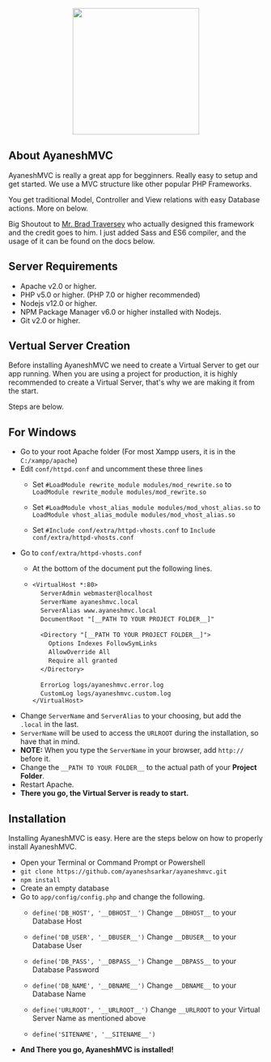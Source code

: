 <p align="center"><img src="https://www.php.net//images/logos/new-php-logo.svg" width="250"></p>

## About AyaneshMVC

AyaneshMVC is really a great app for begginners. Really easy to setup and get started. We use a MVC structure like other popular PHP Frameworks. 

You get traditional Model, Controller and View relations with easy Database actions. More on below.

Big Shoutout to [Mr. Brad Traversey](https://github.com/bradtraversy) who actually designed this framework and the credit goes to him. I just added Sass and ES6 compiler, and the usage of it can be found on the docs below.

## Server Requirements

- Apache v2.0 or higher.
- PHP v5.0 or higher. (PHP 7.0 or higher recommended)
- Nodejs v12.0 or higher.
- NPM Package Manager v6.0 or higher installed with Nodejs.
- Git v2.0 or higher.

## Vertual Server Creation

Before installing AyaneshMVC we need to create a Virtual Server to get our app running. When you are using a project for production, it is highly recommended to create a Virtual Server, that's why we are making it from the start.

Steps are below.

  ## For Windows

   - Go to your root Apache folder (For most Xampp users, it is in the `C:/xampp/apache`) 
   - Edit `conf/httpd.conf` and uncomment these three lines
     - Set `#LoadModule rewrite_module modules/mod_rewrite.so` to 
       `LoadModule rewrite_module modules/mod_rewrite.so`

     - Set `#LoadModule vhost_alias_module modules/mod_vhost_alias.so` to 
       `LoadModule vhost_alias_module modules/mod_vhost_alias.so`

     - Set `#Include conf/extra/httpd-vhosts.conf` to `Include conf/extra/httpd-vhosts.conf`
   - Go to `conf/extra/httpd-vhosts.conf`
     - At the bottom of the document put the following lines.
     - 
        `<VirtualHost *:80>`<br />
          &nbsp;&nbsp;&nbsp;&nbsp;`ServerAdmin webmaster@localhost`<br />
          &nbsp;&nbsp;&nbsp;&nbsp;`ServerName ayaneshmvc.local`<br />
          &nbsp;&nbsp;&nbsp;&nbsp;`ServerAlias www.ayaneshmvc.local`<br />
          &nbsp;&nbsp;&nbsp;&nbsp;`DocumentRoot "[__PATH TO YOUR PROJECT FOLDER__]"`<br />

          &nbsp;&nbsp;&nbsp;&nbsp;`<Directory "[__PATH TO YOUR PROJECT FOLDER__]">`<br />
          &nbsp;&nbsp;&nbsp;&nbsp;&nbsp;&nbsp;&nbsp;&nbsp;`Options Indexes FollowSymLinks`<br />
          &nbsp;&nbsp;&nbsp;&nbsp;&nbsp;&nbsp;&nbsp;&nbsp;`AllowOverride All`<br />
          &nbsp;&nbsp;&nbsp;&nbsp;&nbsp;&nbsp;&nbsp;&nbsp;`Require all granted`<br />
          &nbsp;&nbsp;&nbsp;&nbsp;`</Directory>`<br />

          &nbsp;&nbsp;&nbsp;&nbsp;`ErrorLog logs/ayaneshmvc.error.log`<br />
          &nbsp;&nbsp;&nbsp;&nbsp;`CustomLog logs/ayaneshmvc.custom.log`<br />
      `</VirtualHost>`
   - Change `ServerName` and `ServerAlias` to your choosing, but add the `.local` in the last.
   - `ServerName` will be used to access the `URLROOT` during the installation, so have that in mind.
   - **NOTE:** When you type the `ServerName` in your browser, add `http://` before it.
   - Change the `__PATH TO YOUR FOLDER__` to the actual path of your **Project Folder**.
   - Restart Apache.
   - **There you go, the Virtual Server is ready to start.**

## Installation

Installing AyaneshMVC is easy. Here are the steps below on how to properly install AyaneshMVC.

- Open your Terminal or Command Prompt or Powershell
- `git clone https://github.com/ayaneshsarkar/ayaneshmvc.git`
- `npm install`
- Create an empty database
- Go to `app/config/config.php` and change the following.
  - `define('DB_HOST', '__DBHOST__')`  Change `__DBHOST__` to your Database Host
  - `define('DB_USER', '__DBUSER__')`  Change `__DBUSER__` to your Database User
  - `define('DB_PASS', '__DBPASS__')`  Change `__DBPASS__` to your Database Password
  - `define('DB_NAME', '__DBNAME__')`  Change `__DBNAME__` to your Database Name

  - `define('URLROOT', '__URLROOT__')` Change `__URLROOT` to your Virtual Server Name as mentioned above
  - `define('SITENAME', '__SITENAME__')`
- **And There you go, AyaneshMVC is installed!**